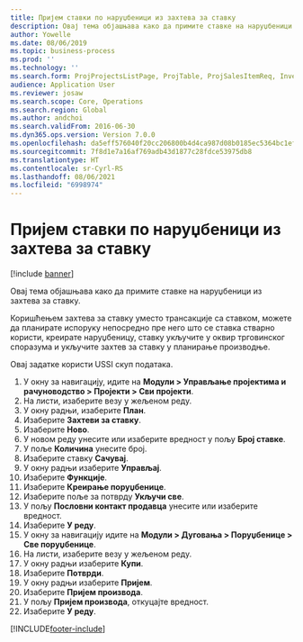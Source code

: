 ```yaml
---
title: Пријем ставки по наруџбеници из захтева за ставку
description: Овај тема објашњава како да примите ставке на наруџбеници из захтева за ставку.
author: Yowelle
ms.date: 08/06/2019
ms.topic: business-process
ms.prod: ''
ms.technology: ''
ms.search.form: ProjProjectsListPage, ProjTable, ProjSalesItemReq, InventItemIdLookupSimple, PurchCreateFromSalesOrder, VendAccountItemLookup, PurchTable, PurchEditLines
audience: Application User
ms.reviewer: josaw
ms.search.scope: Core, Operations
ms.search.region: Global
ms.author: andchoi
ms.search.validFrom: 2016-06-30
ms.dyn365.ops.version: Version 7.0.0
ms.openlocfilehash: da5eff576040f20cc206800b4d4ca987d08b0185ec5364bc1efc940f85d36371
ms.sourcegitcommit: 7f8d1e7a16af769adb43d1877c28fdce53975db8
ms.translationtype: HT
ms.contentlocale: sr-Cyrl-RS
ms.lasthandoff: 08/06/2021
ms.locfileid: "6998974"
---
```

# <a name="receive-items-on-purchase-order-from-item-requirement"></a>Пријем ставки по наруџбеници из захтева за ставку

[!include [banner](../../includes/banner.md)]

Овај тема објашњава како да примите ставке на наруџбеници из захтева за ставку.

Коришћењем захтева за ставку уместо трансакције са ставком, можете да планирате испоруку непосредно пре него што се ставка стварно користи, креирате наруџбеницу, ставку укључите у оквир трговинског споразума и укључите захтев за ставку у планирање производње. 

Овај задатке користи USSI скуп података.

1. У окну за навигацију, идите на **Модули > Управљање пројектима и рачуноводство > Пројекти > Сви пројекти**.
2. На листи, изаберите везу у жељеном реду.
3. У окну радњи, изаберите **План**.
4. Изаберите **Захтеви за ставку**.
5. Изаберите **Ново**.
6. У новом реду унесите или изаберите вредност у пољу **Број ставке**.
7. У поље **Количина** унесите број.
8. Изаберите ставку **Сачувај**.
9. У окну радњи изаберите **Управљај**.
10. Изаберите **Функције**.
11. Изаберите **Креирање поруџбенице**.
12. Изаберите поље за потврду **Укључи све**.
13. У пољу **Пословни контакт продавца** унесите или изаберите вредност.
14. Изаберите **У реду**.
15. У окну за навигацију идите на **Модули > Дуговања > Поруџбенице > Све поруџбенице**.
16. На листи, изаберите везу у жељеном реду.
17. У окну радњи изаберите **Купи**.
18. Изаберите **Потврди**.
19. У окну радњи изаберите **Пријем**.
20. Изаберите **Пријем производа**.
21. У пољу **Пријем производа**, откуцајте вредност.
22. Изаберите **У реду**.



[!INCLUDE[footer-include](../../includes/footer-banner.md)]